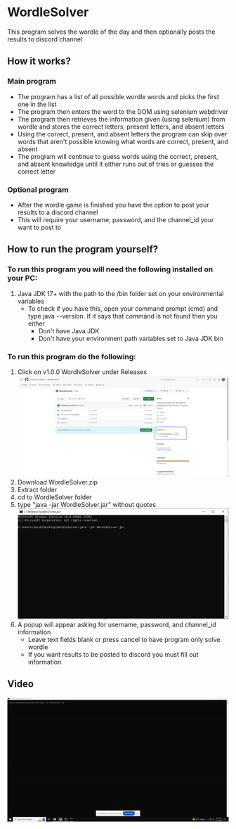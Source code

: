 # WordleSolver
This program solves the wordle of the day and then optionally posts the results to discord channel

## How it works?
### Main program
- The program has a list of all possible wordle words and picks the first one in the list
- The program then enters the word to the DOM using selenium webdriver
- The program then retrieves the information given (using selenium) from wordle and stores the correct letters, present letters, and absent letters
- Using the correct, present, and absent letters the program can skip over words that aren't possible knowing what words are correct, present, and absent
- The program will continue to guess words using the correct, present, and absent knowledge until it either runs out of tries or guesses the correct letter
### Optional program
- After the wordle game is finished you have the option to post your results to a discord channel
- This will require your username, password, and the channel_id your want to post to
## How to run the program yourself?
### To run this program you will need the following installed on your PC:
1. Java JDK 17+ with the path to the /bin folder set on your environmental variables
    - To check if you have this, open your command prompt (cmd) and type java --version. If it says that command is not found then you either
      - Don't have Java JDK
      - Don't have your environment path variables set to Java JDK bin
### To run this program do the following:
1. Click on v1.0.0 WordleSolver under Releases
![img.png](img.png)
2. Download WordleSolver.zip
3. Extract folder
4. cd to WordleSolver folder
5. type "java -jar WordleSolver.jar" without quotes
![img_1.png](img_1.png)
6. A popup will appear asking for username, password, and channel_id information
   - Leave text fields blank or press cancel to have program only solve wordle
   - If you want results to be posted to discord you must fill out information
## Video
![ezgif-2-7b838dcf73.gif](ezgif-2-7b838dcf73.gif)